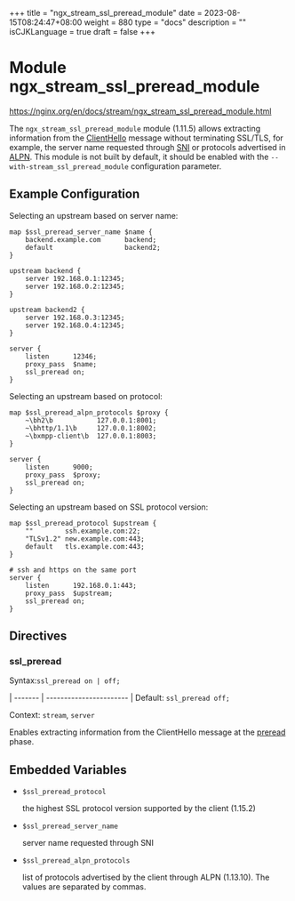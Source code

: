 +++
title = "ngx_stream_ssl_preread_module"
date = 2023-08-15T08:24:47+08:00
weight = 880
type = "docs"
description = ""
isCJKLanguage = true
draft = false
+++

# Module ngx_stream_ssl_preread_module

https://nginx.org/en/docs/stream/ngx_stream_ssl_preread_module.html



The `ngx_stream_ssl_preread_module` module (1.11.5) allows extracting information from the [ClientHello](https://datatracker.ietf.org/doc/html/rfc5246#section-7.4.1.2) message without terminating SSL/TLS, for example, the server name requested through [SNI](https://datatracker.ietf.org/doc/html/rfc6066#section-3) or protocols advertised in [ALPN](https://datatracker.ietf.org/doc/html/rfc7301). This module is not built by default, it should be enabled with the `--with-stream_ssl_preread_module` configuration parameter.



## Example Configuration

Selecting an upstream based on server name:

```
map $ssl_preread_server_name $name {
    backend.example.com      backend;
    default                  backend2;
}

upstream backend {
    server 192.168.0.1:12345;
    server 192.168.0.2:12345;
}

upstream backend2 {
    server 192.168.0.3:12345;
    server 192.168.0.4:12345;
}

server {
    listen      12346;
    proxy_pass  $name;
    ssl_preread on;
}
```



Selecting an upstream based on protocol:

```
map $ssl_preread_alpn_protocols $proxy {
    ~\bh2\b           127.0.0.1:8001;
    ~\bhttp/1.1\b     127.0.0.1:8002;
    ~\bxmpp-client\b  127.0.0.1:8003;
}

server {
    listen      9000;
    proxy_pass  $proxy;
    ssl_preread on;
}
```



Selecting an upstream based on SSL protocol version:

```
map $ssl_preread_protocol $upstream {
    ""        ssh.example.com:22;
    "TLSv1.2" new.example.com:443;
    default   tls.example.com:443;
}

# ssh and https on the same port
server {
    listen      192.168.0.1:443;
    proxy_pass  $upstream;
    ssl_preread on;
}
```





## Directives



### ssl_preread

  Syntax:`ssl_preread on | off;`

| ------- | ----------------------- |
  Default: `ssl_preread off;`

  Context: `stream`, `server`


Enables extracting information from the ClientHello message at the [preread](https://nginx.org/en/docs/stream/stream_processing.html#preread_phase) phase.



## Embedded Variables



- `$ssl_preread_protocol`

  the highest SSL protocol version supported by the client (1.15.2)

- `$ssl_preread_server_name`

  server name requested through SNI

- `$ssl_preread_alpn_protocols`

  list of protocols advertised by the client through ALPN (1.13.10). The values are separated by commas.